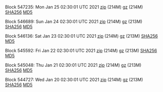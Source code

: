 Block 547235: Mon Jan 25 02:30:01 UTC 2021 [zip](https://files.01coin.io/mainnet/2021-01-25/bootstrap.dat.zip) (214M) [gz](https://files.01coin.io/mainnet/2021-01-25/bootstrap.dat.tar.gz) (214M) [SHA256](https://files.01coin.io/mainnet/2021-01-25/sha256.txt) [MD5](https://files.01coin.io/mainnet/2021-01-25/md5.txt)

Block 546689: Sun Jan 24 02:30:01 UTC 2021 [zip](https://files.01coin.io/mainnet/2021-01-24/bootstrap.dat.zip) (214M) [gz](https://files.01coin.io/mainnet/2021-01-24/bootstrap.dat.tar.gz) (213M) [SHA256](https://files.01coin.io/mainnet/2021-01-24/sha256.txt) [MD5](https://files.01coin.io/mainnet/2021-01-24/md5.txt)

Block 546136: Sat Jan 23 02:30:01 UTC 2021 [zip](https://files.01coin.io/mainnet/2021-01-23/bootstrap.dat.zip) (214M) [gz](https://files.01coin.io/mainnet/2021-01-23/bootstrap.dat.tar.gz) (213M) [SHA256](https://files.01coin.io/mainnet/2021-01-23/sha256.txt) [MD5](https://files.01coin.io/mainnet/2021-01-23/md5.txt)

Block 545592: Fri Jan 22 02:30:01 UTC 2021 [zip](https://files.01coin.io/mainnet/2021-01-22/bootstrap.dat.zip) (214M) [gz](https://files.01coin.io/mainnet/2021-01-22/bootstrap.dat.tar.gz) (213M) [SHA256](https://files.01coin.io/mainnet/2021-01-22/sha256.txt) [MD5](https://files.01coin.io/mainnet/2021-01-22/md5.txt)

Block 545048: Thu Jan 21 02:30:01 UTC 2021 [zip](https://files.01coin.io/mainnet/2021-01-21/bootstrap.dat.zip) (214M) [gz](https://files.01coin.io/mainnet/2021-01-21/bootstrap.dat.tar.gz) (213M) [SHA256](https://files.01coin.io/mainnet/2021-01-21/sha256.txt) [MD5](https://files.01coin.io/mainnet/2021-01-21/md5.txt)

Block 544727: Wed Jan 20 02:30:01 UTC 2021 [zip](https://files.01coin.io/mainnet/2021-01-20/bootstrap.dat.zip) (214M) [gz](https://files.01coin.io/mainnet/2021-01-20/bootstrap.dat.tar.gz) (213M) [SHA256](https://files.01coin.io/mainnet/2021-01-20/sha256.txt) [MD5](https://files.01coin.io/mainnet/2021-01-20/md5.txt)

